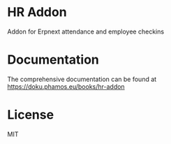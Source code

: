 # HR Addon

Addon for Erpnext attendance and employee checkins

# Documentation
The comprehensive documentation can be found at https://doku.phamos.eu/books/hr-addon

# License

MIT
